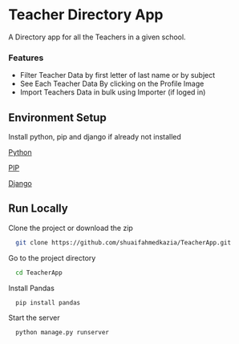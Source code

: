 
# Teacher Directory App
A Directory app for all the Teachers in a given school.



### Features
 - Filter Teacher Data by first letter of last name or by subject
 - See Each Teacher Data By clicking on the Profile Image
 - Import Teachers Data in bulk using Importer (if loged in)

## Environment Setup
Install python, pip and django if already not installed 

[Python]("https://www.python.org/downloads/")

[PIP]("https://pip.pypa.io/en/stable/installation/")

[Django]("https://docs.djangoproject.com/en/4.0/topics/install/#installing-official-release")


## Run Locally

Clone the project or download the zip

```bash
  git clone https://github.com/shuaifahmedkazia/TeacherApp.git
```

Go to the project directory

```bash
  cd TeacherApp
```


Install Pandas

```bash
  pip install pandas
```

Start the server

```bash
  python manage.py runserver
```

